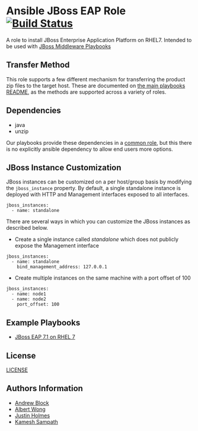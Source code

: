 Ansible JBoss EAP Role [![Build Status](https://travis-ci.org/redhat-cop/jboss_eap.svg)](https://travis-ci.org/redhat-cop/jboss_eap)
=================

A role to install JBoss Enterprise Application Platform on RHEL7. Intended to be used with [JBoss Middleware Playbooks](https://github.com/redhat-cop/ansible-middleware-playbooks)

Transfer Method
------------

This role supports a few different mechanism for transferring the product zip files to the target host. These are documented on [the main playbooks README](https://github.com/redhat-cop/ansible-middleware-playbooks), as the methods are supported across a variety of roles.


Dependencies
------------

- java
- unzip

Our playbooks provide these dependencies in a [common role](https://github.com/redhat-cop/ansible-middleware-playbooks/tree/master/roles/common), but this there is no explicitly ansible dependency to allow end users more options.

JBoss Instance Customization
----------------

JBoss instances can be customized on a per host/group basis by modifying the `jboss_instance` property. By default, a single standalone instance is deployed with HTTP and Management interfaces exposed to all interfaces. 

```
jboss_instances:
  - name: standalone
```

There are several ways in which you can customize the JBoss instances as described below.


* Create a single instance called _standalone_ which does not publicly expose the Management interface

```
jboss_instances:
  - name: standalone
    bind_management_address: 127.0.0.1
```

* Create multiple instances on the same machine with a port offset of 100

```
jboss_instances:
  - name: node1
  - name: node2
    port_offset: 100
```

Example Playbooks
----------------

- [JBoss EAP 7.1 on RHEL 7](https://github.com/redhat-cop/ansible-middleware-playbooks/blob/master/eap7.1-rhel7.yml)

License
-------

[LICENSE](./LICENSE)

Authors Information
------------------

* [Andrew Block](https://github.com/sabre1041)
* [Albert Wong](https://github.com/alberttwong)
* [Justin Holmes](https://github.com/sherl0cks)
* [Kamesh Sampath](https://github.com/kameshsampath)
